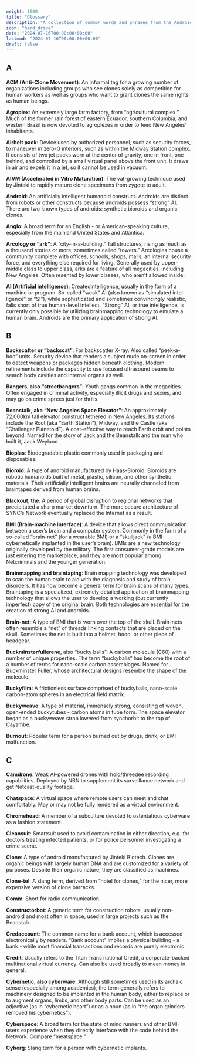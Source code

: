 ```yaml
---
weight: 1000
title: "Glossary"
description: "A collection of common words and phrases from the Android Universe"
icon: "hard_drive"
date: "2024-07-16T00:00:00+00:00"
lastmod: "2024-07-16T00:00:00+00:00"
draft: false
---
```

## A

**ACM (Anti-Clone Movement)**: An informal tag for a growing number of organizations including groups who see clones solely as competition for human workers as well as groups who want to grant clones the same rights as human beings.

**Agroplex**: An extremely large farm factory, from “agricultural complex.” Much of the former rain forest of eastern Ecuador, southern Columbia, and western Brazil is now devoted to agroplexes in order to feed New Angeles’ inhabitants.

**Airbelt pack**: Device used by authorized personnel, such as security forces, to maneuver in zero-G interiors, such as within the Midway Station complex. It consists of two jet packs worn at the center of gravity, one in front, one behind, and controlled by a small virtual panel above the front unit. It draws in air and expels it in a jet, so it cannot be used in vacuum.

**AIVM (Accelerated in Vitro Maturation)**: The vat-growing technique used by Jinteki to rapidly mature clone specimens from zygote to adult.

**Android**: An artificially intelligent humanoid construct. Androids are distinct from robots or other constructs because androids possess “strong” AI. There are two known types of androids: synthetic bioroids and organic clones.

**Anglo**: A broad term for an English - or American-speaking culture, especially from the mainland United States and Atlantica.

**Arcology or “ark”**: A “city-in-a-building.” Tall structures, rising as much as a thousand stories or more, sometimes called “towers.” Arcologies house a community complete with offices, schools, shops, malls, an internal security force, and everything else required for living. Generally used by upper-middle class to upper class, arks are a feature of all megacities, including New Angeles. Often resented by lower classes, who aren’t allowed inside.

**AI (Artificial intelligence)**: Createdintelligence, usually in the form of a machine or program. So-called “weak” AI (also known as “simulated intel-ligence” or “SI”), while sophisticated and sometimes convincingly realistic, falls short of true human-level intellect. “Strong” AI, or true intelligence, is currently only possible by utilizing brainmapping technology to emulate a human brain. Androids are the primary application of strong AI.

## B

**Backscatter or “backscat”**: For backscatter X-ray. Also called “peek-a-boo” units. Security device that renders a subject nude on-screen in order to detect weapons or packages hidden beneath clothing. Modern refinements include the capacity to use focused ultrasound beams to search body cavities and internal organs as well. 

**Bangers, also “streetbangers”**: Youth gangs common in the megacities. Often engaged in criminal activity, especially illicit drugs and sexies, and may go on crime sprees just for thrills.

**Beanstalk, aka “New Angeles Space Elevator”**: An approximately 72,000km tall elevator construct tethered in New Angeles. Its stations include the Root (aka “Earth Station”), Midway, and the Castle (aka “Challenger Planetoid”). A cost-effective way to reach Earth orbit and points beyond. Named for the story of Jack and the Beanstalk and the man who built it, Jack Weyland.

**Bioplas**: Biodegradable plastic commonly used in packaging and disposables.

**Bioroid**: A type of android manufactured by Haas-Bioroid. Bioroids are robotic humanoids built of metal, plastic, silicon, and other synthetic materials. Their artificially intelligent brains are neurally channeled from braintapes derived from human brains.

**Blackout, the**: A period of global disruption to regional networks that precipitated a sharp market downturn. The more secure architecture of SYNC’s Network eventually replaced the Internet as a result.

**BMI (Brain-machine interface)**: A device that allows direct communication between a user’s brain and a computer system. Commonly in the
form of a so-called “brain-net” (for a wearable BMI) or a “skulljack” (a BMI cybernetically implanted in the user’s brain). BMIs are a new technology originally developed by the military. The first consumer-grade models are just entering the marketplace, and they are most popular among Netcriminals and the younger generation.

**Brainmapping and braintaping**: Brain mapping technology was developed to scan the human brain to aid with the diagnosis and study of brain disorders. It has now become a general term for brain scans of many types. Braintaping is a specialized, extremely detailed application of brainmapping technology that allows the user to develop a working (but currently imperfect) copy of the original brain. Both technologies are essential for the creation of strong AI and androids.

**Brain-net**: A type of BMI that is worn over the top of the skull. Brain-nets often resemble a “net” of threads linking contacts that are placed on the skull. Sometimes the net is built into a helmet, hood, or other piece of headgear.

**Buckminsterfullerene**, also “bucky balls”: A carbon molecule (C60) with a number of unique properties. The term “buckyballs” has become the root of a number of terms for nano-scale carbon assemblages. Named for Buckminster Fuller, whose architectural designs resemble the shape of the molecule.

**Buckyfilm**: A frictionless surface comprised of buckyballs, nano-scale carbon-atom spheres in an electrical field matrix.

**Buckyweave**: A type of material, immensely strong, consisting of woven, open-ended buckytubes - carbon atoms in tube form. The space elevator began as a buckyweave strap lowered from synchorbit to the top of Cayambe.

**Burnout**: Popular term for a person burned out by drugs, drink, or BMI malfunction.

## C

**Camdrone**: Weak AI–powered drones with holo/threedee recording capabilities. Deployed by NBN to supplement its surveillance network and get Netcast-quality footage.

**Chatspace**: A virtual space where remote users can meet and chat comfortably. May or may not be fully rendered as a virtual environment.

**Chromehead**: A member of a subculture devoted to ostentatious cyberware as a fashion statement.

**Cleansuit**: Smartsuit used to avoid contamination in either direction, e.g. for doctors treating infected patients, or for police personnel investigating a crime scene.

**Clone**: A type of android manufactured by Jinteki Biotech. Clones are organic beings with largely human DNA and are customized for a variety of purposes. Despite their organic nature, they are classified as machines.

**Clone-tel**: A slang term, derived from “hotel for clones,” for the nicer, more expensive version of clone barracks.

**Comm**: Short for radio communication.

**Constructorbot**: A generic term for construction robots, usually non-android and most often in space, used in large projects such as the Beanstalk.

**Credaccount**: The common name for a bank account, which is accessed electronically by readers. “Bank account” implies a physical building - a bank - while most financial transactions and records are purely electronic.

**Credit**: Usually refers to the Titan Trans national Credit, a corporate-backed multinational virtual currency. Can also be used broadly to mean money in general.

**Cybernetic, also cyberware**: Although still sometimes used in its archaic sense (especially among academics), the term generally refers to machinery designed to be implanted in the human body, either to replace or to augment organs, limbs, and other body parts. Can be used as an adjective (as in “cybernetic heart”) or as a noun (as in “the organ grinders removed his cybernetics”).

**Cyberspace**: A broad term for the state of mind runners and other BMI-users experience when they directly interface with the code behind the Network. Compare “meatspace.”

**Cyborg**: Slang term for a person with cybernetic implants.
